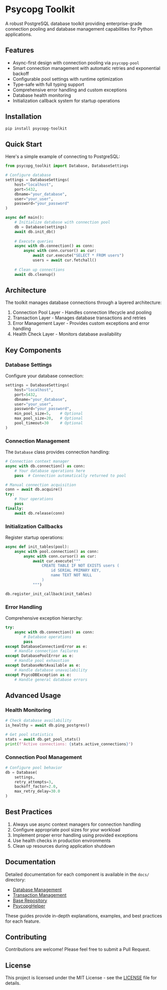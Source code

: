 # Psycopg Toolkit

A robust PostgreSQL database toolkit providing enterprise-grade connection pooling and database management capabilities for Python applications.

## Features

- Async-first design with connection pooling via `psycopg-pool`
- Smart connection management with automatic retries and exponential backoff
- Configurable pool settings with runtime optimization
- Type-safe with full typing support
- Comprehensive error handling and custom exceptions
- Database health monitoring
- Initialization callback system for startup operations

## Installation

```bash
pip install psycopg-toolkit
```

## Quick Start

Here's a simple example of connecting to PostgreSQL:

```python
from psycopg_toolkit import Database, DatabaseSettings

# Configure database
settings = DatabaseSettings(
    host="localhost",
    port=5432,
    dbname="your_database",
    user="your_user",
    password="your_password"
)

async def main():
    # Initialize database with connection pool
    db = Database(settings)
    await db.init_db()
    
    # Execute queries
    async with db.connection() as conn:
        async with conn.cursor() as cur:
            await cur.execute("SELECT * FROM users")
            users = await cur.fetchall()
    
    # Clean up connections
    await db.cleanup()
```

## Architecture

The toolkit manages database connections through a layered architecture:

1. Connection Pool Layer - Handles connection lifecycle and pooling
2. Transaction Layer - Manages database transactions and retries
3. Error Management Layer - Provides custom exceptions and error handling
4. Health Check Layer - Monitors database availability

## Key Components

### Database Settings

Configure your database connection:

```python
settings = DatabaseSettings(
    host="localhost",
    port=5432,
    dbname="your_database",
    user="your_user",
    password="your_password",
    min_pool_size=5,    # Optional
    max_pool_size=20,   # Optional
    pool_timeout=30     # Optional
)
```

### Connection Management

The `Database` class provides connection handling:

```python
# Connection context manager
async with db.connection() as conn:
    # Your database operations here
    pass  # Connection automatically returned to pool

# Manual connection acquisition
conn = await db.acquire()
try:
    # Your operations
    pass
finally:
    await db.release(conn)
```

### Initialization Callbacks

Register startup operations:

```python
async def init_tables(pool):
    async with pool.connection() as conn:
        async with conn.cursor() as cur:
            await cur.execute("""
                CREATE TABLE IF NOT EXISTS users (
                    id SERIAL PRIMARY KEY,
                    name TEXT NOT NULL
                )
            """)

db.register_init_callback(init_tables)
```

### Error Handling

Comprehensive exception hierarchy:

```python
try:
    async with db.connection() as conn:
        # Database operations
        pass
except DatabaseConnectionError as e:
    # Handle connection failures
except DatabasePoolError as e:
    # Handle pool exhaustion
except DatabaseNotAvailable as e:
    # Handle database unavailability
except PsycoDBException as e:
    # Handle general database errors
```

## Advanced Usage

### Health Monitoring

```python
# Check database availability
is_healthy = await db.ping_postgres()

# Get pool statistics
stats = await db.get_pool_stats()
print(f"Active connections: {stats.active_connections}")
```

### Connection Pool Management

```python
# Configure pool behavior
db = Database(
    settings,
    retry_attempts=3,
    backoff_factor=2.0,
    max_retry_delay=30.0
)
```

## Best Practices

1. Always use async context managers for connection handling
2. Configure appropriate pool sizes for your workload
3. Implement proper error handling using provided exceptions
4. Use health checks in production environments
5. Clean up resources during application shutdown

## Documentation

Detailed documentation for each component is available in the `docs/` directory:

- [Database Management](docs/database.md)
- [Transaction Management](docs/transaction_manager.md)
- [Base Repository](docs/base_repository.md)
- [PsycopgHelper](docs/psycopg_helper.md)

These guides provide in-depth explanations, examples, and best practices for each feature.

## Contributing

Contributions are welcome! Please feel free to submit a Pull Request.

## License

This project is licensed under the MIT License - see the [LICENSE](LICENSE) file for details.
